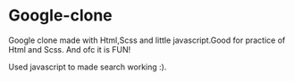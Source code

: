 # Google-clone

Google clone made with Html,Scss and little javascript.Good for practice of Html and Scss.
And ofc it is FUN!

Used javascript to made search working :).
